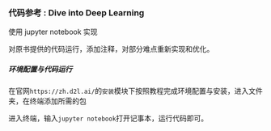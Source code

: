 ### 代码参考 : Dive into Deep Learning 

使用 jupyter notebook 实现

对原书提供的代码运行，添加注释，对部分难点重新实现和优化。



##### 环境配置与代码运行

在官网`https://zh.d2l.ai/`的`安装`模块下按照教程完成环境配置与安装，进入文件夹，在终端添加所需的包

进入终端，输入`jupyter notebook`打开记事本，运行代码即可。

